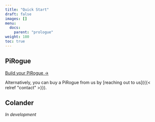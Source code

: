 ```yaml
---
title: "Quick Start"
draft: false
images: []
menu:
  docs:
    parent: "prologue"
weight: 180
toc: true
---
```


## PiRogue

[Build your PiRogue →](/guides/g1/) 

Alternatively, you can buy a PiRogue from us by [reaching out to us]({{< relref "contact" >}}).

## Colander

*In development*